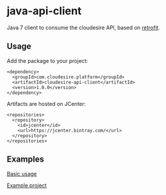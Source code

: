 # java-api-client
Java 7 client to consume the cloudesire API, based on [retrofit](https://github.com/square/retrofit).

## Usage

Add the package to your project:

```
<dependency>
  <groupId>com.cloudesire.platform</groupId>
  <artifactId>cloudesire-api-client</artifactId>
  <version>1.0.0</version>
</dependency>
```

Artifacts are hosted on JCenter:

```
<repositories>
  <repository>
    <id>jcenter</id>
    <url>https://jcenter.bintray.com/</url>
  </repository>
</repositories>
```

## Examples

[Basic usage](https://github.com/ClouDesire/examples/blob/master/java-api-client/src/test/java/org/example/client/ClientTest.java)

[Example project](https://github.com/ClouDesire/examples/tree/master/java-api-client)
